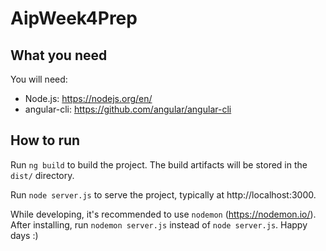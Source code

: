 # AipWeek4Prep

## What you need

You will need:
- Node.js: https://nodejs.org/en/
- angular-cli: https://github.com/angular/angular-cli

## How to run

Run `ng build` to build the project. The build artifacts will be stored in the `dist/` directory.

Run  `node server.js` to serve the project, typically at http://localhost:3000.

While developing, it's recommended to use `nodemon` (https://nodemon.io/). After installing, run `nodemon server.js` instead of `node server.js`. Happy days :)

